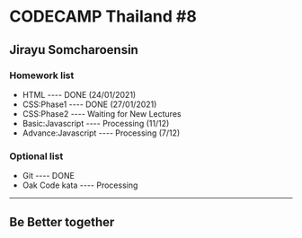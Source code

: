 # CODECAMP Thailand #8 

## Jirayu Somcharoensin 

### Homework list
+ HTML ---- DONE (24/01/2021)
+ CSS:Phase1  ---- DONE (27/01/2021)
+ CSS:Phase2 ---- Waiting for New Lectures
+ Basic:Javascript ---- Processing (11/12)
+ Advance:Javascript ---- Processing (7/12)  
  
### Optional list
+ Git  ---- DONE
+ Oak Code kata ---- Processing
___
## Be Better together 
